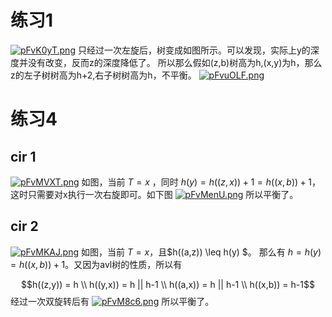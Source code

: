 # 练习1

[![pFvK0yT.png](https://s21.ax1x.com/2024/04/14/pFvK0yT.png)](https://imgse.com/i/pFvK0yT)
只经过一次左旋后，树变成如图所示。可以发现，实际上y的深度并没有改变，反而z的深度降低了。
所以那么假如(z,b)树高为h,(x,y)为h，那么z的左子树树高为h+2,右子树树高为h，不平衡。
[![pFvuOLF.png](https://s21.ax1x.com/2024/04/14/pFvuOLF.png)](https://imgse.com/i/pFvuOLF)

# 练习4
## cir 1
[![pFvMVXT.png](https://s21.ax1x.com/2024/04/14/pFvMVXT.png)](https://imgse.com/i/pFvMVXT)
如图，当前 $T = x$ ，同时 $h(y) = h((z,x)) + 1 = h((x,b)) + 1$，这时只需要对x执行一次右旋即可。如下图
[![pFvMenU.png](https://s21.ax1x.com/2024/04/14/pFvMenU.png)](https://imgse.com/i/pFvMenU)
所以平衡了。

## cir 2
[![pFvMKAJ.png](https://s21.ax1x.com/2024/04/14/pFvMKAJ.png)](https://imgse.com/i/pFvMKAJ)
如图，当前 $T = x$，且$h((a,z)) \leq h(y) $。
那么有 $h = h(y) = h((x,b)) +1$。又因为avl树的性质，所以有

$$h((z,y)) = h \\
  h((y,x)) = h || h-1 \\
  h((a,x)) = h || h-1 \\
  h((x,b)) = h-1$$
经过一次双旋转后有
[![pFvM8c6.png](https://s21.ax1x.com/2024/04/14/pFvM8c6.png)](https://imgse.com/i/pFvM8c6)
所以平衡了。